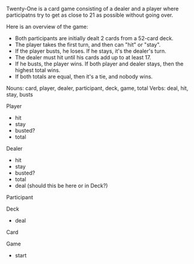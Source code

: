 Twenty-One is a card game consisting of a dealer and a player where participatns try to get as close to 21 as possible without going over.

Here is an overview of the game:
- Both participants are initially dealt 2 cards from a 52-card deck.
- The player takes the first turn, and then can "hit" or "stay".
- If the player busts, he loses. If he stays, it's the dealer's turn.
- The dealer must hit until his cards add up to at least 17.
- If he busts, the player wins. If both player and dealer stays, then the highest total wins.
- If both totals are equal, then it's a tie, and nobody wins.

Nouns: card, player, dealer, participant, deck, game, total
Verbs: deal, hit, stay, busts

Player
- hit
- stay
- busted?
- total
  
Dealer
- hit
- stay
- busted?
- total
- deal (should this be here or in Deck?)

Participant

Deck
- deal

Card
 
Game
- start